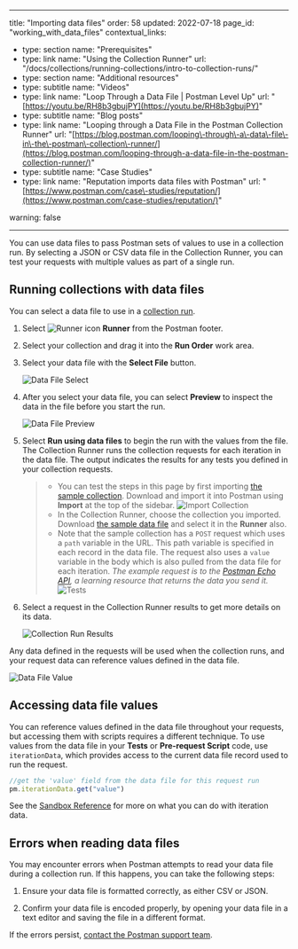 *** ** * ** ***

title: "Importing data files"
order: 58
updated: 2022\-07\-18
page\_id: "working\_with\_data\_files"
contextual\_links:

* type: section name: "Prerequisites"
* type: link name: "Using the Collection Runner" url: "/docs/collections/running\-collections/intro\-to\-collection\-runs/"
* type: section name: "Additional resources"
* type: subtitle name: "Videos"
* type: link name: "Loop Through a Data File \| Postman Level Up" url: "[https://youtu.be/RH8b3gbujPY](https://youtu.be/RH8b3gbujPY)"
* type: subtitle name: "Blog posts"
* type: link name: "Looping through a Data File in the Postman Collection Runner" url: "[https://blog.postman.com/looping\-through\-a\-data\-file\-in\-the\-postman\-collection\-runner/](https://blog.postman.com/looping-through-a-data-file-in-the-postman-collection-runner/)"
* type: subtitle name: "Case Studies"
* type: link name: "Reputation imports data files with Postman" url: "[https://www.postman.com/case\-studies/reputation/](https://www.postman.com/case-studies/reputation/)"

warning: false

*** ** * ** ***

You can use data files to pass Postman sets of values to use in a collection run. By selecting a JSON or CSV data file in the Collection Runner, you can test your requests with multiple values as part of a single run.

Running collections with data files
-----------------------------------

You can select a data file to use in a [collection run](/docs/collections/running-collections/intro-to-collection-runs/).

1. Select ![Runner icon](https://assets.postman.com/postman-docs/icon-runner-v9.jpg#icon) **Runner** from the Postman footer.

2. Select your collection and drag it into the **Run Order** work area.

3. Select your data file with the **Select File** button.

   ![Data File Select](https://assets.postman.com/postman-docs/v10/select-data-file-1-v10.jpg)  
4. After you select your data file, you can select **Preview** to inspect the data in the file before you start the run.

   ![Data File Preview](https://assets.postman.com/postman-docs/v10/preview-data-file-1-v10.jpg)
5. Select **Run using data files** to begin the run with the values from the file. The Collection Runner runs the collection requests for each iteration in the data file. The output indicates the results for any tests you defined in your collection requests.
   > 
   > * You can test the steps in this page by first importing [the sample collection](https://assets.postman.com/postman-docs/58533790.json). Download and import it into Postman using **Import** at the top of the sidebar. ![Import Collection](https://assets.postman.com/postman-docs/v10/import-export-import-ui-v10-2.jpg)
   > * In the Collection Runner, choose the collection you imported. Download [the sample data file](https://assets.postman.com/postman-docs/58702589.json) and select it in the **Runner** also.
   > * Note that the sample collection has a `POST` request which uses a `path` variable in the URL. This path variable is specified in each record in the data file. The request also uses a `value` variable in the body which is also pulled from the data file for each iteration. *The example request is to the [Postman Echo API](https://www.postman.com/postman/workspace/published-postman-templates/documentation/631643-f695cab7-6878-eb55-7943-ad88e1ccfd65?ctx=documentation), a learning resource that returns the data you send it.* ![Tests](https://assets.postman.com/postman-docs/data-file-tests-tab-v8.jpg)

6. Select a request in the Collection Runner results to get more details on its data.

   ![Collection Run Results](https://assets.postman.com/postman-docs/data-file-collection-run-v8.jpg)

Any data defined in the requests will be used when the collection runs, and your request data can reference values defined in the data file.

![Data File Value](https://assets.postman.com/postman-docs/request-body-data-run-v8.jpg)

Accessing data file values
--------------------------

You can reference values defined in the data file throughout your requests, but accessing them with scripts requires a different technique. To use values from the data file in your **Tests** or **Pre\-request Script** code, use `iterationData`, which provides access to the current data file record used to run the request.

```js
//get the 'value' field from the data file for this request run
pm.iterationData.get("value")
```

See the [Sandbox Reference](/docs/writing-scripts/script-references/postman-sandbox-api-reference/) for more on what you can do with iteration data.

Errors when reading data files
------------------------------

You may encounter errors when Postman attempts to read your data file during a collection run. If this happens, you can take the following steps:

1. Ensure your data file is formatted correctly, as either CSV or JSON.

2. Confirm your data file is encoded properly, by opening your data file in a text editor and saving the file in a different format.

If the errors persist, [contact the Postman support team](https://support.postman.com/hc/en-us).

